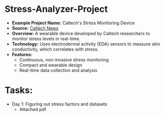 # Stress-Analyzer-Project

- **Example Project Name:** Caltech's Stress Monitoring Device  
- **Source:** [Caltech News](https://www.caltech.edu/about/news/measuring-stress)  
- **Overview:** A wearable device developed by Caltech researchers to monitor stress levels in real-time.  
- **Technology:** Uses electrodermal activity (EDA) sensors to measure skin conductivity, which correlates with stress.  
- **Features:**  
  - Continuous, non-invasive stress monitoring  
  - Compact and wearable design  
  - Real-time data collection and analysis

# Tasks:   

- Day 1: Figuring out stress factors and datasets
    - Attached pdf
